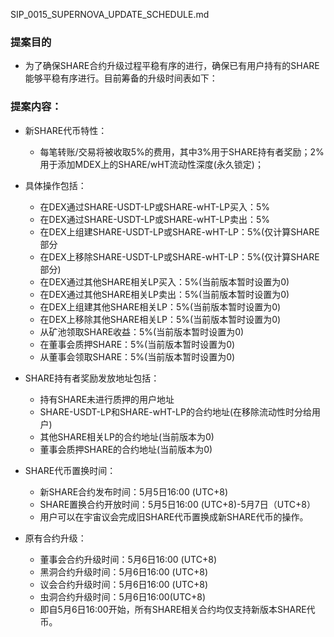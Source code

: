 SIP_0015_SUPERNOVA_UPDATE_SCHEDULE.md
### 提案目的
- 为了确保SHARE合约升级过程平稳有序的进行，确保已有用户持有的SHARE能够平稳有序进行。目前筹备的升级时间表如下：

### 提案内容：
- 新SHARE代币特性：
   + 每笔转账/交易将被收取5%的费用，其中3%用于SHARE持有者奖励；2%用于添加MDEX上的SHARE/wHT流动性深度(永久锁定)；
- 具体操作包括：
   + 在DEX通过SHARE-USDT-LP或SHARE-wHT-LP买入：5%
   + 在DEX通过SHARE-USDT-LP或SHARE-wHT-LP卖出：5%
   + 在DEX上组建SHARE-USDT-LP或SHARE-wHT-LP：5%(仅计算SHARE部分
   + 在DEX上移除SHARE-USDT-LP或SHARE-wHT-LP：5%(仅计算SHARE部分)
   + 在DEX通过其他SHARE相关LP买入：5%(当前版本暂时设置为0)
   + 在DEX通过其他SHARE相关LP卖出：5%(当前版本暂时设置为0)
   + 在DEX上组建其他SHARE相关LP：5%(当前版本暂时设置为0)
   + 在DEX上移除其他SHARE相关LP：5%(当前版本暂时设置为0)
   + 从矿池领取SHARE收益：5%(当前版本暂时设置为0)
   + 在董事会质押SHARE：5%(当前版本暂时设置为0)
   + 从董事会领取SHARE：5%(当前版本暂时设置为0)

- SHARE持有者奖励发放地址包括：
   + 持有SHARE未进行质押的用户地址
   + SHARE-USDT-LP和SHARE-wHT-LP的合约地址(在移除流动性时分给用户)
   + 其他SHARE相关LP的合约地址(当前版本为0)
   + 董事会质押SHARE的合约地址(当前版本为0)

- SHARE代币置换时间：
   + 新SHARE合约发布时间：5月5日16:00 (UTC+8)
   + SHARE置换合约开放时间：5月5日16:00 (UTC+8)-5月7日（UTC+8）
   + 用户可以在宇宙议会完成旧SHARE代币置换成新SHARE代币的操作。

- 原有合约升级：
   + 董事会合约升级时间：5月6日16:00 (UTC+8)
   + 黑洞合约升级时间：5月6日16:00 (UTC+8)
   + 议会合约升级时间：5月6日16:00 (UTC+8)
   + 虫洞合约升级时间：5月6日16:00(UTC+8)
   + 即自5月6日16:00开始，所有SHARE相关合约均仅支持新版本SHARE代币。